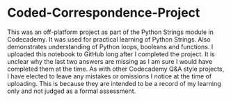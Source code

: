 # Coded-Correspondence-Project
This was an off-platform project as part of the Python Strings module in Codecademy.
It was used for practical learning of Python Strings. Also demonstrates understanding of Python loops, booleans and functions.
I uploaded this notebook to GitHub long after I completed the project. It is unclear why the last two answers are missing as I am sure I would have completed them at the time. 
As with other Codecademy Q&A style projects, I have elected to leave any mistakes or omissions I notice at the time of uploading. This is because they are intended to be a record of my learning only and not judged as a formal assessment.

